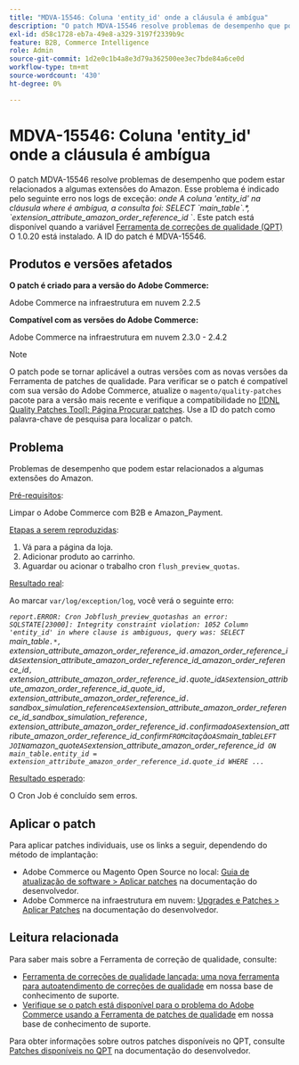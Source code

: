 ```yaml
---
title: "MDVA-15546: Coluna 'entity_id' onde a cláusula é ambígua"
description: "O patch MDVA-15546 resolve problemas de desempenho que podem estar relacionados a algumas extensões do Amazon. Esse problema é indicado pelo seguinte erro nos logs de exceção: *where* *Column 'entity\\_id' in where clause is ambiguous, a consulta foi: SELECT \\`main\\_table\\`.\\*, \\`extension\\_attribute\\_amazon\\_order\\_reference\\_id* \\`. Este patch está disponível quando a [Ferramenta de correções de qualidade (QPT)](/help/announcements/adobe-commerce-announcements/magento-quality-patches-released-new-tool-to-self-serve-quality-patches.md) 1.0.20 está instalada. A ID do patch é MDVA-15546."
exl-id: d58c1728-eb7a-49e8-a329-3197f2339b9c
feature: B2B, Commerce Intelligence
role: Admin
source-git-commit: 1d2e0c1b4a8e3d79a362500ee3ec7bde84a6ce0d
workflow-type: tm+mt
source-wordcount: '430'
ht-degree: 0%

---
```


# MDVA-15546: Coluna &#39;entity_id&#39; onde a cláusula é ambígua

O patch MDVA-15546 resolve problemas de desempenho que podem estar relacionados a algumas extensões do Amazon. Esse problema é indicado pelo seguinte erro nos logs de exceção: *onde*   *A coluna &#39;entity\_id&#39; na cláusula where é ambígua, a consulta foi: SELECT \`main\_table\`.\*, \`extension\_attribute\_amazon\_order\_reference\_id* \`. Este patch está disponível quando a variável [Ferramenta de correções de qualidade (QPT)](/help/announcements/adobe-commerce-announcements/magento-quality-patches-released-new-tool-to-self-serve-quality-patches.md) O 1.0.20 está instalado. A ID do patch é MDVA-15546.

## Produtos e versões afetados

**O patch é criado para a versão do Adobe Commerce:**

Adobe Commerce na infraestrutura em nuvem 2.2.5

**Compatível com as versões do Adobe Commerce:**

Adobe Commerce na infraestrutura em nuvem 2.3.0 - 2.4.2

>[!NOTE]
>
>O patch pode se tornar aplicável a outras versões com as novas versões da Ferramenta de patches de qualidade. Para verificar se o patch é compatível com sua versão do Adobe Commerce, atualize o `magento/quality-patches` pacote para a versão mais recente e verifique a compatibilidade no [[!DNL Quality Patches Tool]: Página Procurar patches](https://devdocs.magento.com/quality-patches/tool.html#patch-grid). Use a ID do patch como palavra-chave de pesquisa para localizar o patch.

## Problema

Problemas de desempenho que podem estar relacionados a algumas extensões do Amazon.

<u>Pré-requisitos</u>:

Limpar o Adobe Commerce com B2B e Amazon\_Payment.

<u>Etapas a serem reproduzidas</u>:

1. Vá para a página da loja.
1. Adicionar produto ao carrinho.
1. Aguardar ou acionar o trabalho cron `flush_preview_quotas`.

<u>Resultado real</u>:

Ao marcar `var/log/exception/log`, você verá o seguinte erro:

*`report.ERROR: Cron Jobflush_preview_quotashas an error: SQLSTATE[23000]: Integrity constraint violation: 1052 Column 'entity_id' in where clause is ambiguous, query was: SELECT `main_table`.*, `extension_attribute_amazon_order_reference_id`.`amazon_order_reference_id` AS `extension_attribute_amazon_order_reference_id_amazon_order_reference_id`, `extension_attribute_amazon_order_reference_id`.`quote_id` AS `extension_attribute_amazon_order_reference_id_quote_id`, `extension_attribute_amazon_order_reference_id`.` sandbox_simulation_reference` AS `extension_attribute_amazon_order_reference_id_sandbox_simulation_reference`, `extension_attribute_amazon_order_reference_id`.`confirmado` AS `extension_attribute_amazon_order_reference_id_confirm` FROM `citação` AS `main_table` LEFT JOIN `amazon_quote` AS `extension_attribute_amazon_order_reference_id` ON main_table.entity_id = extension_attribute_amazon_order_reference_id.quote_id WHERE ...`*

<u>Resultado esperado</u>:

O Cron Job é concluído sem erros.

## Aplicar o patch

Para aplicar patches individuais, use os links a seguir, dependendo do método de implantação:

* Adobe Commerce ou Magento Open Source no local: [Guia de atualização de software > Aplicar patches](https://devdocs.magento.com/guides/v2.4/comp-mgr/patching/mqp.html) na documentação do desenvolvedor.
* Adobe Commerce na infraestrutura em nuvem: [Upgrades e Patches > Aplicar Patches](https://devdocs.magento.com/cloud/project/project-patch.html) na documentação do desenvolvedor.

## Leitura relacionada

Para saber mais sobre a Ferramenta de correção de qualidade, consulte:

* [Ferramenta de correções de qualidade lançada: uma nova ferramenta para autoatendimento de correções de qualidade](/help/announcements/adobe-commerce-announcements/magento-quality-patches-released-new-tool-to-self-serve-quality-patches.md) em nossa base de conhecimento de suporte.
* [Verifique se o patch está disponível para o problema do Adobe Commerce usando a Ferramenta de patches de qualidade](/help/support-tools/patches-available-in-qpt-tool/check-patch-for-magento-issue-with-magento-quality-patches.md) em nossa base de conhecimento de suporte.

Para obter informações sobre outros patches disponíveis no QPT, consulte [Patches disponíveis no QPT](https://devdocs.magento.com/quality-patches/tool.html#patch-grid) na documentação do desenvolvedor.
